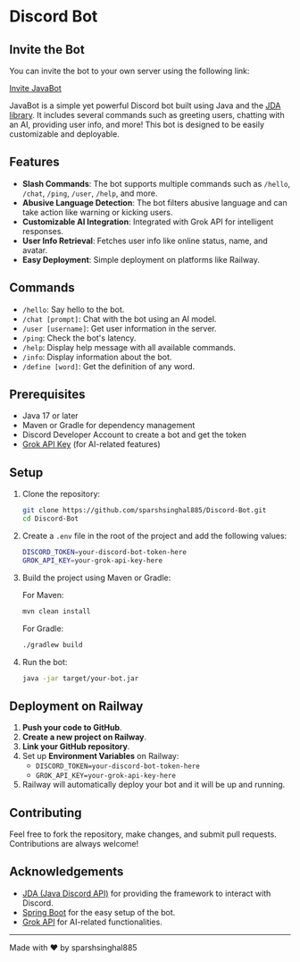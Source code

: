 # Discord Bot

## Invite the Bot

You can invite the bot to your own server using the following link:

[Invite JavaBot](https://discord.com/oauth2/authorize?client_id=1365163666307153940&permissions=8&integration_type=0&scope=bot+applications.commands)


JavaBot is a simple yet powerful Discord bot built using Java and the [JDA library](https://github.com/DV8FromTheWorld/JDA). It includes several commands such as greeting users, chatting with an AI, providing user info, and more! This bot is designed to be easily customizable and deployable.

## Features

- **Slash Commands**: The bot supports multiple commands such as `/hello`, `/chat`, `/ping`, `/user`, `/help`, and more.
- **Abusive Language Detection**: The bot filters abusive language and can take action like warning or kicking users.
- **Customizable AI Integration**: Integrated with Grok API for intelligent responses.
- **User Info Retrieval**: Fetches user info like online status, name, and avatar.
- **Easy Deployment**: Simple deployment on platforms like Railway.

## Commands

- `/hello`: Say hello to the bot.
- `/chat [prompt]`: Chat with the bot using an AI model.
- `/user [username]`: Get user information in the server.
- `/ping`: Check the bot's latency.
- `/help`: Display help message with all available commands.
- `/info`: Display information about the bot.
- `/define [word]`: Get the definition of any word.

## Prerequisites

- Java 17 or later
- Maven or Gradle for dependency management
- Discord Developer Account to create a bot and get the token
- [Grok API Key](https://grokapi.com) (for AI-related features)

## Setup

1. Clone the repository:

    ```bash
    git clone https://github.com/sparshsinghal885/Discord-Bot.git
    cd Discord-Bot
    ```

2. Create a `.env` file in the root of the project and add the following values:

    ```bash
    DISCORD_TOKEN=your-discord-bot-token-here
    GROK_API_KEY=your-grok-api-key-here
    ```

3. Build the project using Maven or Gradle:

    For Maven:

    ```bash
    mvn clean install
    ```

    For Gradle:

    ```bash
    ./gradlew build
    ```

4. Run the bot:

    ```bash
    java -jar target/your-bot.jar
    ```

## Deployment on Railway

1. **Push your code to GitHub**.
2. **Create a new project on Railway**.
3. **Link your GitHub repository**.
4. Set up **Environment Variables** on Railway:
    - `DISCORD_TOKEN=your-discord-bot-token-here`
    - `GROK_API_KEY=your-grok-api-key-here`
5. Railway will automatically deploy your bot and it will be up and running.

## Contributing

Feel free to fork the repository, make changes, and submit pull requests. Contributions are always welcome!

## Acknowledgements

- [JDA (Java Discord API)](https://github.com/DV8FromTheWorld/JDA) for providing the framework to interact with Discord.
- [Spring Boot](https://spring.io/projects/spring-boot) for the easy setup of the bot.
- [Grok API](https://grokapi.com) for AI-related functionalities.

---

Made with ❤️ by sparshsinghal885
